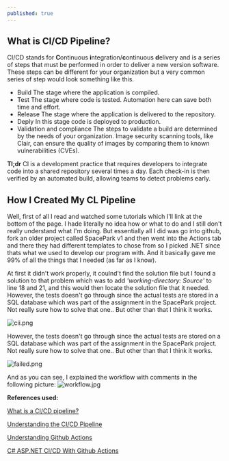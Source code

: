 ```yaml
---
published: true
---
```

## What is CI/CD Pipeline?

CI/CD stands for **C**ontinuous **i**ntegration/**c**ontinuous **d**elivery and is a series of steps that must be performed in order to deliver a new version software.
These steps can be different for your organization but a very common series of step would look something like this.
- Build
	The stage where the application is compiled.
- Test
 	The stage where code is tested. Automation here can save both time and effort.
- Release
	The stage where the application is delivered to the repository.
- Deply
	 In this stage code is deployed to production.
- Validation and compliance
	The steps to validate a build are determined by the needs of your organization. Image security scanning 	tools, like Clair, can ensure the quality of images by comparing them to known vulnerabilities (CVEs).
    
      


**Tl;dr** CI is a development practice that requires developers to integrate code into a shared repository several times a day. Each check-in is then verified by an automated build, allowing teams to detect problems early.


## How I Created My CL Pipeline

Well, first of all I read and watched some tutorials which I'll link at the bottom of the page. I hade literally no idea how or what to do and I still don't really understand what I'm doing.
But essentially all I did was go into github, fork an older project called SpacePark v1 and then went into the Actions tab and there they had different templates to chose from so I picked .NET since thats what we used to develop our program with. And it basically gave me 99% of all the things that I needed (as far as I know). 

At first it didn't work properly, it coulnd't find the solution file but I found a solution to that problem which was to add _'working-directory: Source'_ to line 18 and 21, and this would then locate the solution file that it needed. However, the tests doesn't go through since the actual tests are stored in a SQL database which was part of the assignment in the SpacePark project. Not really sure how to solve that one..
But other than that I think it works.

![cii.png]({{site.baseurl}}/_posts/cii.png)


However, the tests doesn't go through since the actual tests are stored on a SQL database which was part of the assignment in the SpacePark project. Not really sure how to solve that one..
But other than that I think it works.


![failed.png]({{site.baseurl}}/_posts/failed.png)

And as you can see, I explained the workflow with comments in the following picture:
![workflow.jpg]({{site.baseurl}}/_posts/workflow.jpg)

  
**References used:**

[What is a CI/CD pipeline?](https://www.redhat.com/en/topics/devops/what-cicd-pipeline)

[Understanding the CI/CD Pipeline](https://www.plutora.com/blog/understanding-ci-cd-pipeline)

[Understanding Github Actions](https://docs.github.com/en/actions/learn-github-actions/understanding-github-actions)

[C# ASP.NET CI/CD With Github Actions](https://youtu.be/R5ppadIsGbA)

